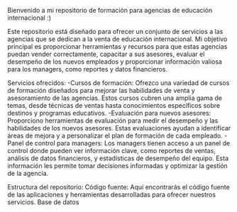 
Bienvenido a mi repositorio de formación para agencias de educación internacional :) 

Este repositorio está diseñado para ofrecer un conjunto de servicios a las agencias que se dedican a la venta de educación internacional. Mi objetivo principal es proporcionar herramientas y recursos para que estas agencias puedan vender correctamente, capacitar a sus asesores, evaluar el desempeño de los nuevos empleados y proporcionar información valiosa para los managers, como reportes y datos financieros.

Servicios ofrecidos:
-Cursos de formación: Ofrezco una variedad de cursos de formación diseñados para mejorar las habilidades de venta y asesoramiento de las agencias. Estos cursos cubren una amplia gama de temas, desde técnicas de ventas hasta conocimientos específicos sobre destinos y programas educativos.
-Evaluación para nuevos asesores: Proporciono herramientas de evaluación para medir el desempeño y las habilidades de los nuevos asesores. Estas evaluaciones ayudan a identificar áreas de mejora y a personalizar el plan de formación de cada empleado.
-Panel de control para managers: Los managers tienen acceso a un panel de control donde pueden ver información clave, como reportes de ventas, análisis de datos financieros, y estadísticas de desempeño del equipo. Esta información les permite tomar decisiones informadas y optimizar la gestión de la agencia.

Estructura del repositorio:
Código fuente: Aquí encontrarás el código fuente de las aplicaciones y herramientas desarrolladas para ofrecer nuestros servicios. 
Base de datos
